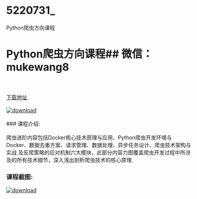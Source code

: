 # 5220731_
Python爬虫方向课程
# Python爬虫方向课程## 微信：mukewang8
<br/></br>[下载地址](http://www.36tz.cn/article/5220731 "下载地址")
<br/></br>[![download](http://36tz.cn/muke_img/2021_08_1-30-300x202.png "下载地址")](http://www.36tz.cn/article/5220731 "下载地址")
<br/></br>### 课程介绍:<br/></br>爬虫进阶内容包括Docker核心技术原理与应用、Python爬虫开发环境与Docker、数据去重方案、请求管理、数据处理、异步任务设计、爬虫技术架构与实战 及反爬策略的应对机制六大模块，此部分内容力图覆盖爬虫开发过程中所涉及的所有技术细节，深入浅出剖析爬虫技术的核心原理.

### 课程截图:
[![download](http://36tz.cn/muke_img/2021_08_2-28.png "下载地址")](http://www.36tz.cn/article/5220731 "下载地址")
